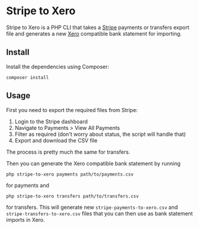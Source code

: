 # Stripe to Xero

Stripe to Xero is a PHP CLI that takes a [Stripe](http://stripe.com) payments or transfers export file and
generates a new [Xero](http://www.xero.com) compatible bank statement for importing.

## Install

Install the dependencies using Composer:

    composer install

## Usage

First you need to export the required files from Stripe:

1. Login to the Stripe dashboard
2. Navigate to Payments > View All Payments
3. Filter as required (don't worry about status, the script will handle that)
4. Export and download the CSV file

The process is pretty much the same for transfers.

Then you can generate the Xero compatible bank statement by running

    php stripe-to-xero payments path/to/payments.csv

for payments and

    php stripe-to-xero transfers path/to/transfers.csv

for transfers. This will generate new `stripe-payments-to-xero.csv` and `stripe-transfers-to-xero.csv`
files that you can then use as bank statement imports in Xero.